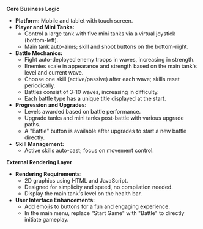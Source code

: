 **Core Business Logic**

- **Platform:** Mobile and tablet with touch screen.
- **Player and Mini Tanks:**
  - Control a large tank with five mini tanks via a virtual joystick (bottom-left).
  - Main tank auto-aims; skill and shoot buttons on the bottom-right.
- **Battle Mechanics:**
  - Fight auto-deployed enemy troops in waves, increasing in strength.
  - Enemies scale in appearance and strength based on the main tank's level and current wave.
  - Choose one skill (active/passive) after each wave; skills reset periodically.
  - Battles consist of 3-10 waves, increasing in difficulty.
  - Each battle type has a unique title displayed at the start.
- **Progression and Upgrades:**
  - Levels awarded based on battle performance.
  - Upgrade tanks and mini tanks post-battle with various upgrade paths.
  - A "Battle" button is available after upgrades to start a new battle directly.
- **Skill Management:**
  - Active skills auto-cast; focus on movement control.

**External Rendering Layer**

- **Rendering Requirements:**
  - 2D graphics using HTML and JavaScript.
  - Designed for simplicity and speed, no compilation needed.
  - Display the main tank's level on the health bar.
- **User Interface Enhancements:**
  - Add emojis to buttons for a fun and engaging experience.
  - In the main menu, replace "Start Game" with "Battle" to directly initiate gameplay.
